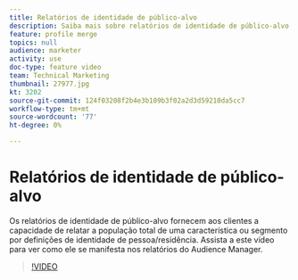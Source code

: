 ```yaml
---
title: Relatórios de identidade de público-alvo
description: Saiba mais sobre relatórios de identidade de público-alvo. Esse tipo de relatório no Audience Manager permite relatar a população total de uma característica ou segmento por pessoa ou definições de identidade da família.
feature: profile merge
topics: null
audience: marketer
activity: use
doc-type: feature video
team: Technical Marketing
thumbnail: 27977.jpg
kt: 3202
source-git-commit: 124f03208f2b4e3b109b3f02a2d3d59210da5cc7
workflow-type: tm+mt
source-wordcount: '77'
ht-degree: 0%

---
```



# Relatórios de identidade de público-alvo

Os relatórios de identidade de público-alvo fornecem aos clientes a capacidade de relatar a população total de uma característica ou segmento por definições de identidade de pessoa/residência. Assista a este vídeo para ver como ele se manifesta nos relatórios do Audience Manager.

>[!VIDEO](https://video.tv.adobe.com/v/27977/?quality=12)
